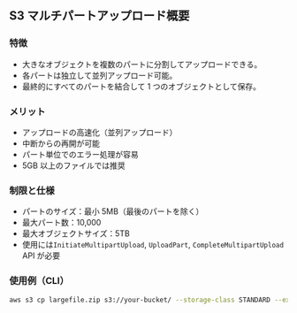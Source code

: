 ## S3 マルチパートアップロード概要

### 特徴

- 大きなオブジェクトを複数のパートに分割してアップロードできる。
- 各パートは独立して並列アップロード可能。
- 最終的にすべてのパートを結合して 1 つのオブジェクトとして保存。

### メリット

- アップロードの高速化（並列アップロード）
- 中断からの再開が可能
- パート単位でのエラー処理が容易
- 5GB 以上のファイルでは推奨

### 制限と仕様

- パートのサイズ：最小 5MB（最後のパートを除く）
- 最大パート数：10,000
- 最大オブジェクトサイズ：5TB
- 使用には`InitiateMultipartUpload`, `UploadPart`, `CompleteMultipartUpload` API が必要

### 使用例（CLI）

```sh
aws s3 cp largefile.zip s3://your-bucket/ --storage-class STANDARD --expected-size 15000000000
```
